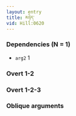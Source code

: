 ```yaml
---
layout: entry
title: མཉེད་
vid: Hill:0620
---
```

### Dependencies (N = 1)
* `arg2` 1


### Overt 1-2


### Overt 1-2-3


### Oblique arguments
